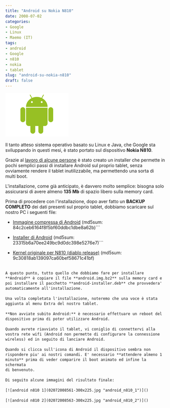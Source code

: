```yaml
---
title: "Android su Nokia N810"
date: 2008-07-02
categories: 
- Google
- Linux
- Maemo (IT)
tags: 
- android
- Google
- n810
- nokia
- tablet
slug: "android-su-nokia-n810"
draft: false
---
```


[![android robot](android_robot.gif)]()

Il tanto atteso sistema operativo basato su Linux e Java, che Google sta sviluppando in
questi mesi, è stato portato sul dispositivo **Nokia N810**.

Grazie al [lavoro di alcune persone](http://www.internettablettalk.com/forums/showthread.php?p=198240)
è stato creato un installer che permette in pochi semplici passi di
installare Android sul proprio tablet, senza ovviamente rendere il
tablet inutilizzabile, ma permettendo una sorta di multi boot.

L'installazione, come già anticipato, è davvero molto semplice: bisogna
solo assicurarsi di avere almeno **135 Mb** di spazio libero sulla
memory card.

Prima di procedere con l'installazione, dopo aver fatto un **BACKUP
COMPLETO** dei dati presenti sul proprio tablet, dobbiamo scaricare sul
nostro PC i seguenti file:

- [Immagine compressa di Android](http://tablethacker.com/software/android.img.bz2) (md5sum:
84c2ceb6164f8f5bf60ddbc1dbe8a62b)[](http://tablethacker.com/software/android.img.bz2)```

- [Installer di Android](http://tablethacker.com/software/android-installer.deb)
(md5sum: 23315b6a70ee249bc9d0dc398e5276e7)[](http://tablethacker.com/software/android-installer.deb)```

- [Kernel originale per N810 (diablo release)](http://penguinbait.com/diablo-kernel-810.deb) (md5sum:
9c30818ab139097ca60bef58671c41bf)
```

A questo punto, tutto quello che dobbiamo fare per installare
**Android** è copiare il file **android.img.bz2** sulla memory card e
poi installare il pacchetto **android-installer.deb** che provvedera'
automaticamente all'installazione.

Una volta completata l'installazione, noteremo che una voce è stata
aggiunta al menu Extra del nostro tablet.

**Non avviate subito Android:** è necessario effettuare un reboot del
dispositivo prima di poter utilizzare Android.

Quando avrete riavviato il tablet, vi coniglio di connettervi alla
vostra rete wifi (Android non permette di configurare la connessione
wireless) ed in seguito di lanciare Android.

Quando si clicca sull'icona di Android il dispositivo sembra non
rispondere piu' ai nostri comandi. E' necessario **attendere almeno 1
minuto** prima di veder comparire il boot animato ed infine la schermata
di benvenuto.

Di seguito alcune immagini del risultato finale:

[![android n810 1](02072008561-300x225.jpg "android_n810_1")]()

[![android n810 2](02072008563-300x225.jpg "android_n810_2")]()

